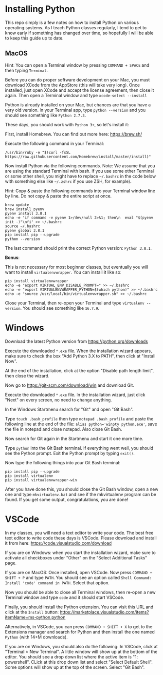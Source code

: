 # Installing Python

This repo simply is a few notes on how to install Python on various operating
systems. As I teach Python classes regularly, I tend to get to know early if
something has changed over time, so hopefully I will be able to keep this guide
up to date.

## MacOS

Hint: You can open a Terminal window by pressing `COMMAND + SPACE` and then
typing `Terminal`.

Before you can do proper software development on your Mac, you must download
XCode from the AppStore (this will take very long). Once installed, just open
XCode and accept the license agreement, then close it again. Then open a
Terminal window and type `xcode-select --install`

Python is already installed on your Mac, but chances are that you have a very
old version. In your Terminal app, type `python --version` and you should see
something like `Python 2.7.3`.

These days, you should work with `Python 3+`, so let's install it:

First, install Homebrew. You can find out more here: https://brew.sh/

Execute the following command in your Terminal:

```
/usr/bin/ruby -e "$(curl -fsSL https://raw.githubusercontent.com/Homebrew/install/master/install)"
```

Now install Python via the following commands. Note: We assume that you are
using the standard Terminal with bash. If you use some other Terminal or some
other shell, you might have to replace `~/.bashrc` in the code below with
something else like `~/.zshrc` if you use ZSH, for example).

Hint: Copy & paste the following commands into your Terminal window line by line.
Do not copy & paste the entire script at once.

```
brew update
brew install pyenv
pyenv install 3.8.1
echo -e 'if command -v pyenv 1>/dev/null 2>&1; then\n  eval "$(pyenv init -)"\nfi' >> ~/.bashrc
source ~/.bashrc
pyenv global 3.8.1
pip install pip --upgrade
python --version
```

The last command should print the correct Python version: `Python 3.8.1`.

**Bonus**:

This is not necessary for most beginner classes, but eventually you will want
to install `virtualenvwrapper`. You can install it like so:

```
pip install virtualenvwrapper
echo -e "export VIRTUAL_ENV_DISABLE_PROMPT=" >> ~/.bashrc
echo -e "export VIRTUALENVWRAPPER_PYTHON=$(which python)" >> ~/.bashrc
echo -e "source /usr/local/bin/virtualenvwrapper.sh" >> ~/.bashrc
```

Close your Terminal, then re-open your Terminal and type `virtualenv --version`.
You should see something like `16.7.9`.

# Windows

Download the latest Python version from https://python.org/downloads

Execute the downloaded `*.exe` file. When the installation wizard appears, make sure to check the box "Add Python 3.X to PATH", then click at "Install Now".

At the end of the installation, click at the option "Disable path length limit", then close the wizard.

Now go to https://git-scm.com/download/win and download Git.


Execute the downloaded `*.exe` file. In the installation wizard, just click "Next" on every screen, no need to change anything.

In the Windows Startmenu search for "Git" and open "Git Bash".

Type `touch .bash_profile` then type `notepad .bash_profile` and paste the following line at the end of the file: `alias python='winpty python.exe'`, save the file in notepad and close notepad. Also close Git Bash.

Now search for Git again in the Startmenu and start it one more time.

Type `python` into the Git Bash terminal. If everything went well, you should see the Python prompt. Exit the Python prompt by typing `exit()`.

Now type the following things into your Git Bash terminal:

```
pip install pip --upgrade
pip install virtualenv
pip install virtualenvwrapper-win
```

After you have done this, you should close the Git Bash window, open a new one and type `mkvirtualenv.bat` and see if the mkvirtualenv program can be found. If you get some output, congratulations, you are done!

# VSCode

In my classes, you will need a text editor to write your code. The best free
text editor to write code these days is VSCode. Please download and install it
from here: https://code.visualstudio.com/download

If you are on Windows: when you start the installation wizard, make sure to activate all checkboxes under "Other" on the "Select Additional Tasks" page.

If you are on MacOS: Once installed, open VSCode. Now press `COMMAND + SHIFT + P` and type `PATH`.
You should see an option called `Shell Command: Install 'code' command in PATH`.
Select that option.

Now you should be able to close all Terminal windows, then re-open a new
Terminal window and type `code` and it should start VSCode.

Finally, you should install the Python extension. You can visit this URL and
click at the `Install` button: https://marketplace.visualstudio.com/items?itemName=ms-python.python

Alternatively, in VSCode, you can press `COMMAND + SHIFT + X` to get to the
Extensions manager and search for Python and then install the one named
`Python` (with 14+M downloads).

If you are on Windows, you should also do the following: In VSCode, click at "Terminal > New Terminal". A little window will show up at the bottom of the editor. You should see a drop down list where the active item is "1: powershell". CLick at this drop down list and select "Select Default Shell". Some options will show up at the top of the screen. Select "Git Bash".
